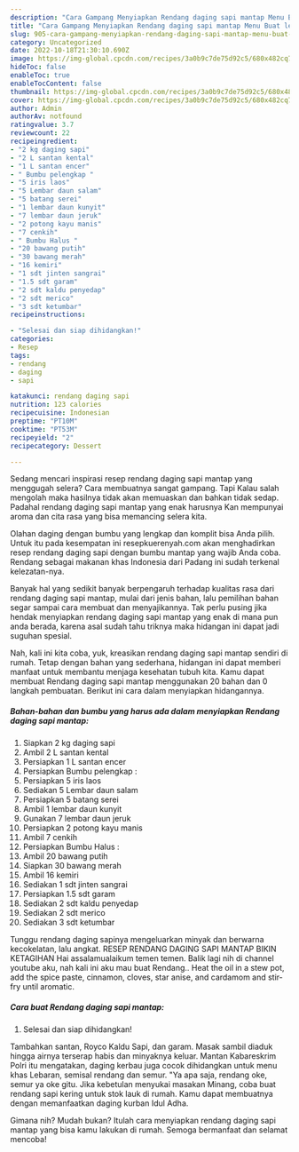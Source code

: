 ```yaml
---
description: "Cara Gampang Menyiapkan Rendang daging sapi mantap Menu Buat lebaran"
title: "Cara Gampang Menyiapkan Rendang daging sapi mantap Menu Buat lebaran"
slug: 905-cara-gampang-menyiapkan-rendang-daging-sapi-mantap-menu-buat-lebaran
category: Uncategorized
date: 2022-10-18T21:30:10.690Z
image: https://img-global.cpcdn.com/recipes/3a0b9c7de75d92c5/680x482cq70/rendang-daging-sapi-mantap-foto-resep-utama.jpg
hideToc: false
enableToc: true
enableTocContent: false
thumbnail: https://img-global.cpcdn.com/recipes/3a0b9c7de75d92c5/680x482cq70/rendang-daging-sapi-mantap-foto-resep-utama.jpg
cover: https://img-global.cpcdn.com/recipes/3a0b9c7de75d92c5/680x482cq70/rendang-daging-sapi-mantap-foto-resep-utama.jpg
author: Admin
authorAv: notfound
ratingvalue: 3.7
reviewcount: 22
recipeingredient:
- "2 kg daging sapi"
- "2 L santan kental"
- "1 L santan encer"
- " Bumbu pelengkap "
- "5 iris laos"
- "5 Lembar daun salam"
- "5 batang serei"
- "1 lembar daun kunyit"
- "7 lembar daun jeruk"
- "2 potong kayu manis"
- "7 cenkih"
- " Bumbu Halus "
- "20 bawang putih"
- "30 bawang merah"
- "16 kemiri"
- "1 sdt jinten sangrai"
- "1.5 sdt garam"
- "2 sdt kaldu penyedap"
- "2 sdt merico"
- "3 sdt ketumbar"
recipeinstructions:

- "Selesai dan siap dihidangkan!"
categories:
- Resep
tags:
- rendang
- daging
- sapi

katakunci: rendang daging sapi 
nutrition: 123 calories
recipecuisine: Indonesian
preptime: "PT10M"
cooktime: "PT53M"
recipeyield: "2"
recipecategory: Dessert

---
```



Sedang mencari inspirasi resep rendang daging sapi mantap yang menggugah selera? Cara membuatnya sangat gampang. Tapi Kalau salah mengolah maka hasilnya tidak akan memuaskan dan bahkan tidak sedap. Padahal rendang daging sapi mantap yang enak harusnya Kan mempunyai aroma dan cita rasa yang bisa memancing selera kita.


Olahan daging dengan bumbu yang lengkap dan komplit bisa Anda pilih. Untuk itu pada kesempatan ini resepkuerenyah.com akan menghadirkan resep rendang daging sapi dengan bumbu mantap yang wajib Anda coba. Rendang sebagai makanan khas Indonesia dari Padang ini sudah terkenal kelezatan-nya.

Banyak hal yang sedikit banyak berpengaruh terhadap kualitas rasa dari rendang daging sapi mantap, mulai dari jenis bahan, lalu pemilihan bahan segar sampai cara membuat dan menyajikannya. Tak perlu pusing jika hendak menyiapkan rendang daging sapi mantap yang enak di mana pun anda berada, karena asal sudah tahu triknya maka hidangan ini dapat jadi suguhan spesial.


Nah, kali ini kita coba, yuk, kreasikan rendang daging sapi mantap sendiri di rumah. Tetap dengan bahan yang sederhana, hidangan ini dapat memberi manfaat untuk membantu menjaga kesehatan tubuh kita. Kamu dapat membuat Rendang daging sapi mantap menggunakan 20 bahan dan 0 langkah pembuatan. Berikut ini cara dalam menyiapkan hidangannya.

<!--inarticleads1-->

##### Bahan-bahan dan bumbu yang harus ada dalam menyiapkan Rendang daging sapi mantap:

1. Siapkan 2 kg daging sapi
1. Ambil 2 L santan kental
1. Persiapkan 1 L santan encer
1. Persiapkan  Bumbu pelengkap :
1. Persiapkan 5 iris laos
1. Sediakan 5 Lembar daun salam
1. Persiapkan 5 batang serei
1. Ambil 1 lembar daun kunyit
1. Gunakan 7 lembar daun jeruk
1. Persiapkan 2 potong kayu manis
1. Ambil 7 cenkih
1. Persiapkan  Bumbu Halus :
1. Ambil 20 bawang putih
1. Siapkan 30 bawang merah
1. Ambil 16 kemiri
1. Sediakan 1 sdt jinten sangrai
1. Persiapkan 1.5 sdt garam
1. Sediakan 2 sdt kaldu penyedap
1. Sediakan 2 sdt merico
1. Sediakan 3 sdt ketumbar


Tunggu rendang daging sapinya mengeluarkan minyak dan berwarna kecokelatan, lalu angkat. RESEP RENDANG DAGING SAPI MANTAP BIKIN KETAGIHAN Hai assalamualaikum temen temen. Balik lagi nih di channel youtube aku, nah kali ini aku mau buat Rendang.. Heat the oil in a stew pot, add the spice paste, cinnamon, cloves, star anise, and cardamom and stir-fry until aromatic. 

<!--inarticleads2-->

##### Cara buat Rendang daging sapi mantap:


1. Selesai dan siap dihidangkan!

Tambahkan santan, Royco Kaldu Sapi, dan garam. Masak sambil diaduk hingga airnya terserap habis dan minyaknya keluar. Mantan Kabareskrim Polri itu mengatakan, daging kerbau juga cocok dihidangkan untuk menu khas Lebaran, semisal rendang dan semur. &#34;Ya apa saja, rendang oke, semur ya oke gitu. Jika kebetulan menyukai masakan Minang, coba buat rendang sapi kering untuk stok lauk di rumah. Kamu dapat membuatnya dengan memanfaatkan daging kurban Idul Adha. 

Gimana nih? Mudah bukan? Itulah cara menyiapkan rendang daging sapi mantap yang bisa kamu lakukan di rumah. Semoga bermanfaat dan selamat mencoba!
